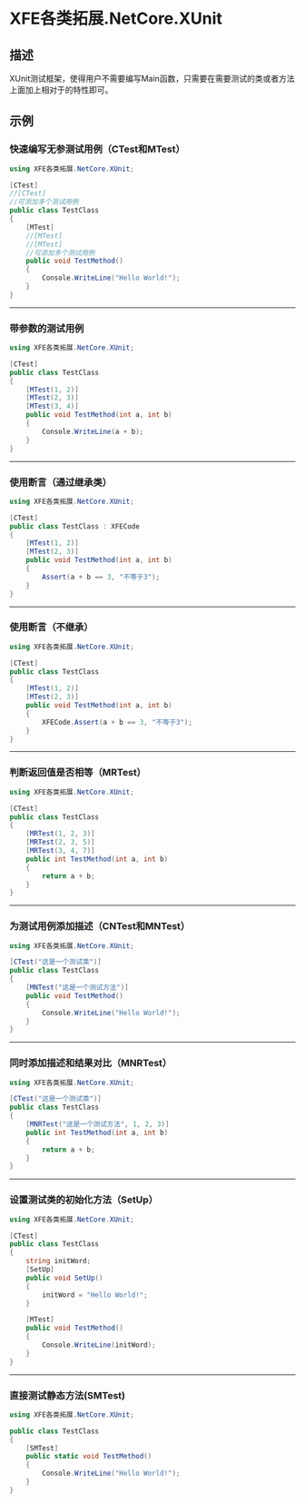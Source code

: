 # XFE各类拓展.NetCore.XUnit

## 描述

XUnit测试框架，使得用户不需要编写Main函数，只需要在需要测试的类或者方法上面加上相对于的特性即可。

## 示例

### 快速编写无参测试用例（CTest和MTest）

```csharp
using XFE各类拓展.NetCore.XUnit;

[CTest]
//[CTest]
//可添加多个测试用例
public class TestClass
{
    [MTest]
    //[MTest]
    //[MTest]
    //可添加多个测试用例
    public void TestMethod()
    {
        Console.WriteLine("Hello World!");
    }
}
```

---

### 带参数的测试用例

```csharp
using XFE各类拓展.NetCore.XUnit;

[CTest]
public class TestClass
{
    [MTest(1, 2)]
    [MTest(2, 3)]
    [MTest(3, 4)]
    public void TestMethod(int a, int b)
    {
        Console.WriteLine(a + b);
    }
}
```

---

### 使用断言（通过继承类）

```csharp
using XFE各类拓展.NetCore.XUnit;

[CTest]
public class TestClass : XFECode
{
    [MTest(1, 2)]
    [MTest(2, 3)]
    public void TestMethod(int a, int b)
    {
        Assert(a + b == 3, "不等于3");
    }
}
```

---

### 使用断言（不继承）

```csharp
using XFE各类拓展.NetCore.XUnit;

[CTest]
public class TestClass
{
    [MTest(1, 2)]
    [MTest(2, 3)]
    public void TestMethod(int a, int b)
    {
        XFECode.Assert(a + b == 3, "不等于3");
    }
}
```

---

### 判断返回值是否相等（MRTest）

```csharp
using XFE各类拓展.NetCore.XUnit;

[CTest]
public class TestClass
{
    [MRTest(1, 2, 3)]
    [MRTest(2, 3, 5)]
    [MRTest(3, 4, 7)]
    public int TestMethod(int a, int b)
    {
        return a + b;
    }
}
```

---

### 为测试用例添加描述（CNTest和MNTest）

```csharp
using XFE各类拓展.NetCore.XUnit;

[CTest("这是一个测试类")]
public class TestClass
{
    [MNTest("这是一个测试方法")]
    public void TestMethod()
    {
        Console.WriteLine("Hello World!");
    }
}
```

---

### 同时添加描述和结果对比（MNRTest）

```csharp
using XFE各类拓展.NetCore.XUnit;

[CTest("这是一个测试类")]
public class TestClass
{
    [MNRTest("这是一个测试方法", 1, 2, 3)]
    public int TestMethod(int a, int b)
    {
        return a + b;
    }
}
```

---

### 设置测试类的初始化方法（SetUp）

```csharp
using XFE各类拓展.NetCore.XUnit;

[CTest]
public class TestClass
{
    string initWord;
    [SetUp]
    public void SetUp()
    {
        initWord = "Hello World!";
    }

    [MTest]
    public void TestMethod()
    {
        Console.WriteLine(initWord);
    }
}
```

---

### 直接测试静态方法(SMTest)

```csharp
using XFE各类拓展.NetCore.XUnit;

public class TestClass
{
    [SMTest]
    public static void TestMethod()
    {
        Console.WriteLine("Hello World!");
    }
}
```